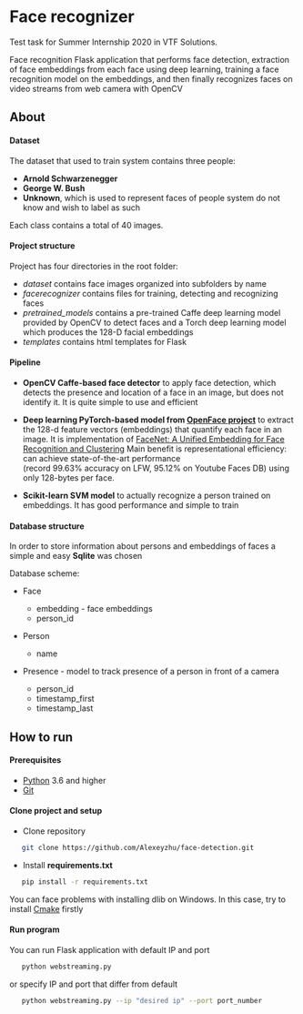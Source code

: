 # Face recognizer

Test task for Summer Internship 2020 in VTF Solutions.
 
Face recognition Flask application that performs face detection, 
extraction of face embeddings from each face using deep learning,
training a face recognition model on the embeddings, 
and then finally recognizes faces on video streams from web camera with OpenCV

## About
#### Dataset
The dataset that used to train system contains three people:
* **Arnold Schwarzenegger**
* **George W. Bush**
* **Unknown**, which is used to represent faces of 
people system do not know and wish to label as such

Each class contains a total of 40 images.

#### Project structure
Project has four directories in the root folder:

* *dataset* contains face images organized into subfolders by name
* *facerecognizer* contains files for training, detecting and recognizing faces
* *pretrained_models* contains a pre-trained Caffe deep learning model 
provided by OpenCV to detect faces and a Torch deep learning model which 
produces the 128-D facial embeddings
* *templates* contains html templates for Flask


#### Pipeline

* **OpenCV Caffe-based face detector** to apply face detection, which detects the presence and 
location of a face in an image, but does not identify it. 
It is quite simple to use and efficient

* **Deep learning PyTorch-based model from [OpenFace project](https://cmusatyalab.github.io/openface/)** to extract the 128-d feature vectors (embeddings) 
that quantify each face in an image. 
It is implementation of [FaceNet: A Unified Embedding for Face Recognition and Clustering](https://www.cv-foundation.org/openaccess/content_cvpr_2015/app/1A_089.pdf)
Main   benefit   is   representational   efficiency:   can   achieve state-of-the-art  performance  
(record  99.63%  accuracy  on  LFW, 95.12% on Youtube Faces DB) using only 128-bytes per face.

* **Scikit-learn SVM model** to actually recognize a person trained on embeddings.
It has good performance and simple to train

#### Database structure
In order to store information about persons and embeddings of faces 
a simple and easy **Sqlite** was chosen

Database scheme:

* Face
    * embedding - face embeddings
    * person_id
    
* Person
    * name
 
* Presence - model to track presence of a person in front of a camera
    * person_id
    * timestamp_first 
    * timestamp_last
    
## How to run
#### Prerequisites
* [Python](https://www.python.org/downloads/)  3.6 and higher
* [Git](https://git-scm.com/downloads)

#### Clone project and setup

* Clone repository

```bash
   git clone https://github.com/Alexeyzhu/face-detection.git
```

* Install **requirements.txt**
```bash
   pip install -r requirements.txt
```

You can face problems with installing dlib on Windows. In this case, try to install [Cmake](https://cmake.org/install/) firstly

#### Run program

You can run Flask application with default IP and port
```bash
   python webstreaming.py
```
or specify IP and port that differ from default
```bash
   python webstreaming.py --ip "desired ip" --port port_number
```


